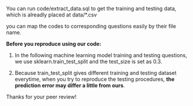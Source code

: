 You can run code/extract_data.sql to get the training and testing data, which is alreadly placed at data/*.csv

you can map the codes to corresponding questions easily by their file name.

**Before you reproduce using our code:**

1. In the following machine learning model training and testing questions, we use sklearn.train_test_split and the test_size is set as 0.3.

2. Because train_test_split gives different training and testing dataset everytime, when you try to reproduce the testing procedures, **the prediction error may differ a little from ours**.

Thanks for your peer review!